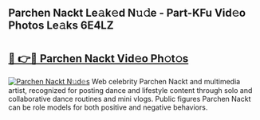 ## Parchen Nackt Le𝚊k𝚎d N𝚞𝚍e - Part-KFu Vid𝚎o Photos Le𝚊ks 6E4LZ

# <h2><a href="http://fb2u5y8.evod.top/?m=Parchen+Nackt">🔗 👉🔴 Parchen Nackt Vid𝚎o Ph𝚘t𝚘s</a></h2>

[![Parchen Nackt N𝚞d𝚎s](https://i.imgur.com/8V9OHl7.gif)](http://fb2u5y8.evod.top/?m=Parchen+Nackt)
Web celebrity Parchen Nackt and multimedia artist, recognized for posting dance and lifestyle content through solo and collaborative dance routines and mini vlogs. Public figures Parchen Nackt can be role models for both positive and negative behaviors. 
